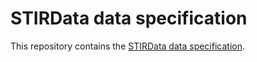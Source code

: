 # STIRData data specification
This repository contains the [STIRData data specification](https://stirdata.github.io/data-specification/).
